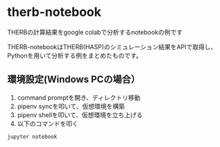 # therb-notebook
THERBの計算結果をgoogle colabで分析するnotebookの例です

THERB-notebookはTHERB(HASP)のシミュレーション結果をAPIで取得し、Pythonを用いて分析する例をまとめたものです。  

## 環境設定(Windows PCの場合）    
1. command promptを開き、ディレクトリ移動  
2. pipenv syncを叩いて、仮想環境を構築   
3. pipenv shellを叩いて、仮想環境を立ち上げる   
4. 以下のコマンドを叩く  
```
jupyter notebook
```
